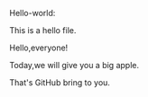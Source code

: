 Hello-world:

This is a hello file.

Hello,everyone!

Today,we will give you a big apple.

That's GitHub bring to you.
